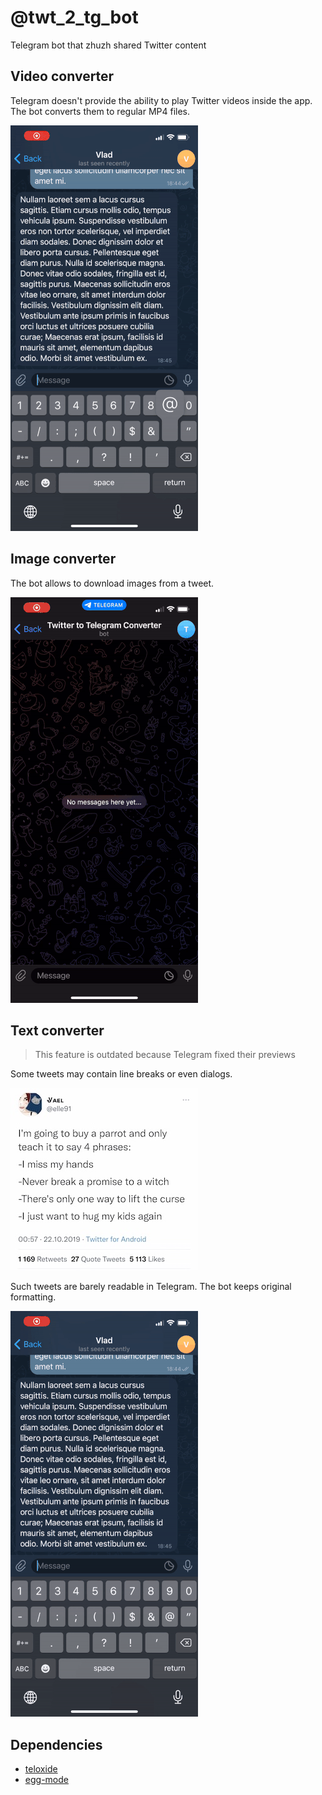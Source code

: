 # @twt_2_tg_bot
Telegram bot that zhuzh shared Twitter content

## Video converter

Telegram doesn't provide the ability to play Twitter videos inside the app. The bot converts them to regular MP4 files.

![Tweet with video link converted with bot](screenshots/video.gif)

## Image converter

The bot allows to download images from a tweet.

![Tweet with images link converted with bot](screenshots/image.gif)

## Text converter

> This feature is outdated because Telegram fixed their previews

Some tweets may contain line breaks or even dialogs.

![Tweet with several lines of text](screenshots/original_text.jpg)

Such tweets are barely readable in Telegram. The bot keeps original formatting.

![Tweet with several lines of text link converted with the bot](screenshots/text.gif)

## Dependencies

* [teloxide](https://github.com/teloxide/teloxide)
* [egg-mode](https://github.com/egg-mode-rs/egg-mode)